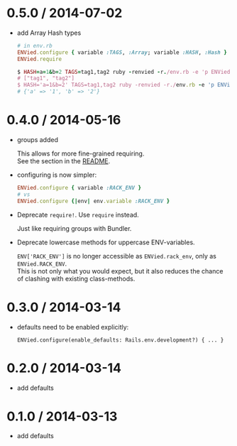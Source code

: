 # 0.5.0 / 2014-07-02

* add Array Hash types

  ```ruby
  # in env.rb
  ENVied.configure { variable :TAGS, :Array; variable :HASH, :Hash }
  ENVied.require

  $ HASH=a=1&b=2 TAGS=tag1,tag2 ruby -renvied -r./env.rb -e 'p ENVied.TAGS'
  # ["tag1", "tag2"]
  $ HASH='a=1&b=2' TAGS=tag1,tag2 ruby -renvied -r./env.rb -e 'p ENVied.HASH'
  # {'a' => '1', 'b' => '2'}
  ```

# 0.4.0 / 2014-05-16

* groups added

  This allows for more fine-grained requiring.  
  See the section in the [README](https://github.com/eval/envied/tree/v0.4.0#groups).

* configuring is now simpler:

  ```ruby
  ENVied.configure { variable :RACK_ENV }
  # vs
  ENVied.configure {|env| env.variable :RACK_ENV }
  ```

* Deprecate `require!`. Use `require` instead.

  Just like requiring groups with Bundler.

* Deprecate lowercase methods for uppercase ENV-variables.

  `ENV['RACK_ENV']` is no longer accessible as `ENVied.rack_env`, only as `ENVied.RACK_ENV`.  
  This is not only what you would expect, but it also reduces the chance of clashing with existing class-methods.

# 0.3.0 / 2014-03-14

* defaults need to be enabled explicitly:

  `ENVied.configure(enable_defaults: Rails.env.development?) { ... }`

# 0.2.0 / 2014-03-14

* add defaults

# 0.1.0 / 2014-03-13

* add defaults
